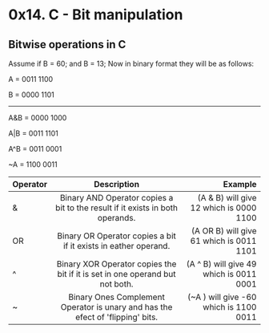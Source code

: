 # 0x14. C - Bit manipulation


## Bitwise operations in C

Assume if B = 60; and B = 13; Now in binary format they will be as follows:

A = 0011 1100

B = 0000 1101

-----------------

A&B = 0000 1000

A|B = 0011 1101

A^B = 0011 0001

~A  = 1100 0011

|Operator |Description | Example |
| :---         |     :---:      |          ---: |
| &   |Binary AND Operator copies a bit to the result if it exists in both operands. |(A & B) will give 12 which is 0000 1100  |
| OR   |Binary OR Operator copies a bit if it exists in eather operand. | (A OR B) will give 61 which is 0011 1101|
| ^   |Binary XOR Operator copies the bit if it is set in one operand but not both. | (A ^ B) will give 49 which is 0011 0001 |
| ~   | Binary Ones Complement Operator is unary and has the efect of 'flipping' bits. | (~A ) will give -60 which is 1100 0011 |
